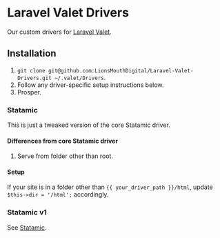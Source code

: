# Laravel Valet Drivers
Our custom drivers for [Laravel Valet](https://laravel.com/docs/master/valet).

## Installation
1. `git clone git@github.com:LionsMouthDigital/Laravel-Valet-Drivers.git ~/.valet/Drivers`.
2. Follow any driver-specific setup instructions below.
3. Prosper.

### Statamic
This is just a tweaked version of the core Statamic driver.

#### Differences from core Statamic driver
1. Serve from folder other than root.

#### Setup
If your site is in a folder other than `{{ your_driver_path }}/html`, update `$this->dir = '/html';` accordingly.

### Statamic v1
See [Statamic](#statamic).

